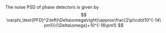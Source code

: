 The noise PSD of phase detectors is given by
$$
\varphi_\text{PFD}^2\left(\Delta\omega\right)\approx\frac{2\pi\cdot10^{-14\pm1}}{\Delta\omega}+10^{-16\pm1}
$$